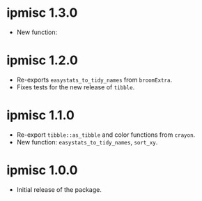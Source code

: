 # ipmisc 1.3.0

  - New function: 

# ipmisc 1.2.0

  - Re-exports `easystats_to_tidy_names` from `broomExtra`.
  - Fixes tests for the new release of `tibble`.

# ipmisc 1.1.0

  - Re-export `tibble::as_tibble` and color functions from `crayon`.
  - New function: `easystats_to_tidy_names`, `sort_xy`.

# ipmisc 1.0.0

  - Initial release of the package.
